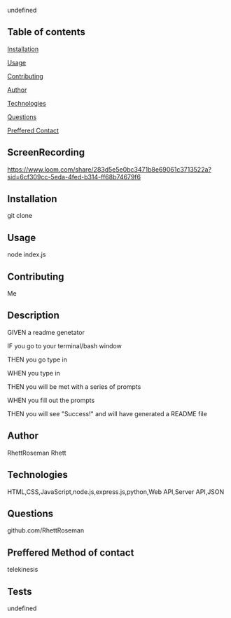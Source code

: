 
undefined

## Table of contents 
[Installation](#Installation)

[Usage](#Usage)

[Contributing](#Contributing)

 [Author](#Author)

[Technologies](#Technologies)

[Questions](#Questions)

[Preffered Contact](#PrefferedContact) 

## ScreenRecording
https://www.loom.com/share/283d5e5e0bc3471b8e69061c3713522a?sid=6cf309cc-5eda-4fed-b314-ff68b74679f6


## Installation
git clone

## Usage
node index.js

## Contributing
Me
## Description 

GIVEN a readme genetator 

IF you go to your terminal/bash window 

THEN you go type in <node index.js> 

WHEN you type in <node index.js>

THEN you will be met with a series of prompts 

WHEN you fill out the prompts 

THEN you will see "Success!" and will have generated a README file

## Author
RhettRoseman
Rhett


## Technologies
HTML,CSS,JavaScript,node.js,express.js,python,Web API,Server API,JSON

## Questions 
github.com/RhettRoseman

## Preffered Method of contact 
telekinesis

## Tests
undefined
